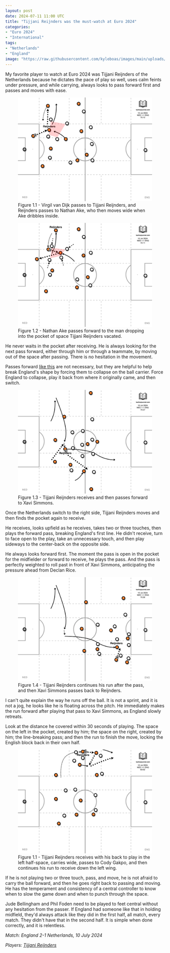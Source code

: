 ```yaml
---
layout: post
date: 2024-07-11 11:00 UTC
title: "Tijjani Reijnders was the must-watch at Euro 2024"
categories:
- "Euro 2024"
- "International"
tags:
- "Netherlands"
- "England"
image: "https://raw.githubusercontent.com/kyleboas/images/main/uploads/2024/07/11/Image-11Jul2024_00:01:41.png"
---
```


My favorite player to watch at Euro 2024 was Tijjani Reijnders of the Netherlands because he dictates the pace of play so well, uses calm feints under pressure, and while carrying, always looks to pass forward first and passes and moves with ease.

<!---more--->

<figure>
    <img src="https://raw.githubusercontent.com/kyleboas/images/main/uploads/2024/07/11/Image-11Jul2024_00:22:38.png">
    <figcaption>Figure 1.1 - Virgil van Dijk passes to Tijjani Reijnders, and Reijnders passes to Nathan Ake, who then moves wide when Ake dribbles inside.</figcaption>
</figure>
<figure>
    <img src="https://raw.githubusercontent.com/kyleboas/images/main/uploads/2024/07/11/Image-11Jul2024_00:22:40.png">
    <figcaption>Figure 1.2 - Nathan Ake passes forward to the man dropping into the pocket of space Tijjani Reijnders vacated.</figcaption>
</figure>

He never waits in the pocket after receiving. He is always looking for the next pass forward, either through him or through a teammate, by moving out of the space after passing. There is no hesitation in the movement. 

Passes forward [like this](https://tacticsjournal.com/2024/07/10/spains-simple-passes-forward-are-refreshing/) are not necessary, but they are helpful to help break England's shape by forcing them to collapse on the ball carrier. Force England to collapse, play it back from where it originally came, and then switch. 

<figure>
    <img src="https://raw.githubusercontent.com/kyleboas/images/main/uploads/2024/07/11/Image-11Jul2024_00:01:38.png">
    <figcaption>Figure 1.3 - Tijjani Reijnders receives and then passes forward to Xavi Simmons. </figcaption>
</figure>

Once the Netherlands switch to the right side, Tijjani Reijnders moves and then finds the pocket again to receive.

He receives, looks upfield as he receives, takes two or three touches, then plays the forward pass, breaking England's first line. He didn't receive, turn to face open to the play, take an unnecessary touch, and then play sideways to the center-back on the opposite side. 

He always looks forward first. The moment the pass is open in the pocket for the midfielder or forward to receive, he plays the pass. And the pass is perfectly weighted to roll past in front of Xavi Simmons, anticipating the pressure ahead from Declan Rice. 

<figure>
    <img src="https://raw.githubusercontent.com/kyleboas/images/main/uploads/2024/07/11/Image-11Jul2024_00:01:40.png">
    <figcaption>Figure 1.4 - Tijjani Reijnders continues his run after the pass, and then Xavi Simmons passes back to Reijnders.</figcaption>
</figure>

I can't quite explain the way he runs off the ball. It is not a sprint, and it is not a jog, he looks like he is floating across the pitch. He immediately makes the run forward after playing that pass to Xavi Simmons, as England slowly retreats. 

Look at the distance he covered within 30 seconds of playing. The space on the left in the pocket, created by him; the space on the right, created by him; the line-breaking pass; and then the run to finish the move, locking the English block back in their own half. 

<figure>
    <img src="https://raw.githubusercontent.com/kyleboas/images/main/uploads/2024/07/11/Image-11Jul2024_00:01:42.png">
    <figcaption>Figure 1.1 - Tijjani Reijnders receives with his back to play in the left half-space, carries wide, passes to Cody Gakpo, and then continues his run to receive down the left wing.</figcaption>
</figure>

If he is not playing two or three touch, pass, and move, he is not afraid to carry the ball forward, and then he goes right back to passing and moving. He has the temperament and consistency of a central controller to know when to slow the game down and when to punch through the space. 

Jude Bellingham and Phil Foden need to be played to feet central without any hesitation from the passer. If England had someone like that in holding midfield, they'd always attack like they did in the first half, all match, every match. They didn't have that in the second half. It is simple when done correctly, and it is relentless.

*Match: England 2-1 Netherlands, 10 July 2024*

*Players: <a rel="nofollow noopener" target="_blank" href="https://fbref.com/en/players/afb61630/Tijjani-Reijnders?utm_medium=linker&amp;utm_source=fbref.com&amp;utm_campaign=2024-07-11_fb">Tijjani Reijnders</a>*
